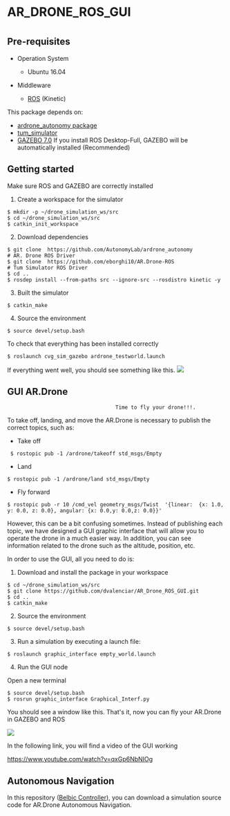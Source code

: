 # AR_DRONE_ROS_GUI
#


## Pre-requisites
* Operation System
  * Ubuntu 16.04
  
* Middleware 
  * [ROS](http://wiki.ros.org/kinetic/Installation/Ubuntu) (Kinetic)

This package depends on:
* [ardrone_autonomy package](https://github.com/AutonomyLab/ardrone_autonomy)
* [tum_simulator](https://github.com/eborghi10/AR.Drone-ROS)
* [GAZEBO 7.0](http://gazebosim.org/) If you install ROS Desktop-Full, GAZEBO will be automatically installed (Recommended)

## Getting started

Make sure ROS and GAZEBO are correctly installed

1. Create a workspace for the simulator

```
$ mkdir -p ~/drone_simulation_ws/src
$ cd ~/drone_simulation_ws/src
$ catkin_init_workspace
```

2. Download dependencies

```
$ git clone  https://github.com/AutonomyLab/ardrone_autonomy          # AR. Drone ROS Driver
$ git clone  https://github.com/eborghi10/AR.Drone-ROS                # Tum Simulator ROS Driver
$ cd ..
$ rosdep install --from-paths src --ignore-src --rosdistro kinetic -y
```

3. Built the simulator

```
$ catkin_make 
```

4. Source the environment 

```
$ source devel/setup.bash
```

To check that everything has been installed correctly

```
$ roslaunch cvg_sim_gazebo ardrone_testworld.launch
```

If everything went well, you should see something like this.
![](https://github.com/dvalenciar/AR_Drone_ROS_GUI/blob/master/pics/pic_1.jpg)


## GUI AR.Drone
                                       Time to fly your drone!!!.

To take off, landing, and move the  AR.Drone is necessary to publish the correct topics, such as: 

* Take off
 ```
  $ rostopic pub -1 /ardrone/takeoff std_msgs/Empty
  ```
 * Land 
  ```
  $ rostopic pub -1 /ardrone/land std_msgs/Empty
  ```
 * Fly forward
 ```
 $ rostopic pub -r 10 /cmd_vel geometry_msgs/Twist  '{linear:  {x: 1.0, y: 0.0, z: 0.0}, angular: {x: 0.0,y: 0.0,z: 0.0}}'
 ```

However, this can be a bit confusing sometimes. Instead of publishing each topic, we have designed a GUI graphic interface that will allow you to operate the drone in a much easier way. In addition, you can see information related to the drone such as the  altitude, position, etc.

In order to use the GUI, all you need to do is:

1. Download and install the package in your workspace

```
$ cd ~/drone_simulation_ws/src
$ git clone https://github.com/dvalenciar/AR_Drone_ROS_GUI.git
$ cd ..
$ catkin_make 
```

2. Source the environment 
```
$ source devel/setup.bash
```

3. Run a simulation by executing a launch file:
```
$ roslaunch graphic_interface empty_world.launch 
```

4. Run the GUI node

Open a new terminal 
```
$ source devel/setup.bash
$ rosrun graphic_interface Graphical_Interf.py
```
You should see a window like this. That's it, now you can fly your AR.Drone in GAZEBO and ROS

![](https://github.com/dvalenciar/AR_Drone_ROS_GUI/blob/master/pics/pic_22.png)



In the following link, you will find  a video of the GUI  working

https://www.youtube.com/watch?v=qxGp6NbNIOg

## Autonomous Navigation ##

In this repository ([Belbic Controller](https://github.com/dvalenciar/BELBIC_Controller_ROS)), you can download a simulation source code for AR.Drone Autonomous Navigation. 


